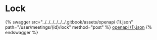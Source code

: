 # Lock

{% swagger src="../../../../../../.gitbook/assets/openapi (1).json" path="/user/meetings/{id}/lock" method="post" %}
[openapi (1).json](<../../../../../../.gitbook/assets/openapi (1).json>)
{% endswagger %}
